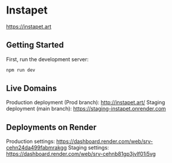 # Instapet

https://instapet.art

## Getting Started

First, run the development server:

```bash
npm run dev
```

## Live Domains

Production deployment (Prod branch): http://instapet.art/
Staging deployment (main branch): https://staging-instapet.onrender.com

## Deployments on Render

Production settings: https://dashboard.render.com/web/srv-cehn24da499fabmrakgg
Staging settings: https://dashboard.render.com/web/srv-cehnb81gp3jvlf01i5vg
